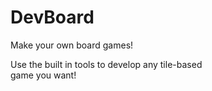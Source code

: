 # DevBoard
 Make your own board games!

Use the built in tools to develop any tile-based<br>game you want!